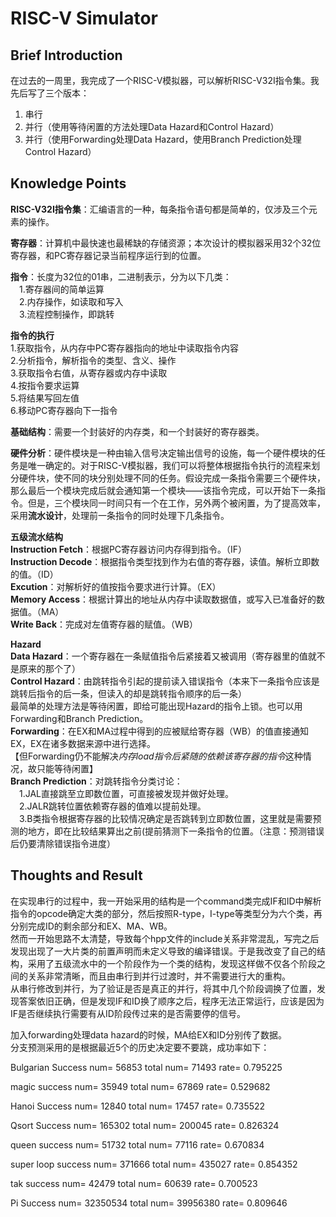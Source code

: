 # RISC-V Simulator
## Brief Introduction
  在过去的一周里，我完成了一个RISC-V模拟器，可以解析RISC-V32I指令集。我先后写了三个版本：
  1. 串行  
  2. 并行（使用等待闲置的方法处理Data Hazard和Control Hazard）    
  3. 并行（使用Forwarding处理Data Hazard，使用Branch Prediction处理Control Hazard） 
  
## Knowledge Points
**RISC-V32I指令集**：汇编语言的一种，每条指令语句都是简单的，仅涉及三个元素的操作。

**寄存器**：计算机中最快速也最稀缺的存储资源；本次设计的模拟器采用32个32位寄存器，和PC寄存器记录当前程序运行到的位置。

**指令**：长度为32位的01串，二进制表示，分为以下几类：  
  &emsp;1.寄存器间的简单运算&emsp;  
  &emsp;2.内存操作，如读取和写入&emsp;  
  &emsp;3.流程控制操作，即跳转&emsp;  
  
**指令的执行**  
1.获取指令，从内存中PC寄存器指向的地址中读取指令内容  
2.分析指令，解析指令的类型、含义、操作  
3.获取指令右值，从寄存器或内存中读取  
4.按指令要求运算  
5.将结果写回左值  
6.移动PC寄存器向下一指令  

**基础结构**：需要一个封装好的内存类，和一个封装好的寄存器类。

**硬件分析**：硬件模块是一种由输入信号决定输出信号的设施，每一个硬件模块的任务是唯一确定的。对于RISC-V模拟器，我们可以将整体根据指令执行的流程来划分硬件块，使不同的块分别处理不同的任务。假设完成一条指令需要三个硬件块，那么最后一个模块完成后就会通知第一个模块——该指令完成，可以开始下一条指令。但是，三个模块同一时间只有一个在工作，另外两个被闲置，为了提高效率，采用**流水设计**，处理前一条指令的同时处理下几条指令。

 **五级流水结构**  
 **Instruction Fetch**：根据PC寄存器访问内存得到指令。（IF）  
 **Instruction Decode**：根据指令类型找到作为右值的寄存器，读值。解析立即数的值。（ID）  
 **Excution**：对解析好的值按指令要求进行计算。（EX）  
 **Memory Access**：根据计算出的地址从内存中读取数据值，或写入已准备好的数据值。（MA）  
 **Write Back**：完成对左值寄存器的赋值。（WB）  
 
 **Hazard**  
 **Data Hazard**：一个寄存器在一条赋值指令后紧接着又被调用（寄存器里的值就不是原来的那个了）  
 **Control Hazard**：由跳转指令引起的提前读入错误指令（本来下一条指令应该是跳转后指令的后一条，但读入的却是跳转指令顺序的后一条）  
 最简单的处理方法是等待闲置，即给可能出现Hazard的指令上锁。也可以用Forwarding和Branch Prediction。  
 **Forwarding**：在EX和MA过程中得到的应被赋给寄存器（WB）的值直接通知EX，EX在诸多数据来源中进行选择。  
 【但Forwarding仍不能解决*内存load指令后紧随的依赖该寄存器的指令*这种情况，故只能等待闲置】  
 **Branch Prediction**：对跳转指令分类讨论：  
 &emsp;1.JAL直接跳至立即数位置，可直接被发现并做好处理。&emsp;   
 &emsp;2.JALR跳转位置依赖寄存器的值难以提前处理。&emsp;  
 &emsp;3.B类指令根据寄存器的比较情况确定是否跳转到立即数位置，这里就是需要预测的地方，即在比较结果算出之前(提前猜测下一条指令的位置。（注意：预测错误后仍要清除错误指令进度）&emsp;   
 
 ## Thoughts and Result
  在实现串行的过程中，我一开始采用的结构是一个command类完成IF和ID中解析指令的opcode确定大类的部分，然后按照R-type，I-type等类型分为六个类，再分别完成ID的剩余部分和EX、MA、WB。  
  然而一开始思路不太清楚，导致每个hpp文件的include关系非常混乱，写完之后发现出现了一大片类的前置声明而未定义导致的编译错误。于是我改变了自己的结构，采用了五级流水中的一个阶段作为一个类的结构，发现这样做不仅各个阶段之间的关系非常清晰，而且由串行到并行过渡时，并不需要进行大的重构。  
  从串行修改到并行，为了验证是否是真正的并行，将其中几个阶段调换了位置，发现答案依旧正确，但是发现IF和ID换了顺序之后，程序无法正常运行，应该是因为IF是否继续执行需要有从ID阶段传过来的是否需要停的信号。  
  
  加入forwarding处理data hazard的时候，MA给EX和ID分别传了数据。  
  分支预测采用的是根据最近5个的历史决定要不要跳，成功率如下：

Bulgarian
Success num= 56853 total num= 71493
 rate= 0.795225

magic
success num= 35949 total num= 67869
 rate= 0.529682

Hanoi
Success num= 12840 total num= 17457
 rate= 0.735522

Qsort
Success num= 165302 total num= 200045
 rate= 0.826324

queen
success num= 51732 total num= 77116
 rate= 0.670834

super loop
success num= 371666 total num= 435027
 rate= 0.854352

tak
success num= 42479 total num= 60639
 rate= 0.700523

Pi
 Success num= 32350534 total num= 39956380
 rate= 0.809646
